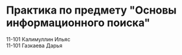# Практика по предмету "Основы информационного поиска"
11-101 Калимуллин Ильяс  
11-101 Газкаева Дарья
